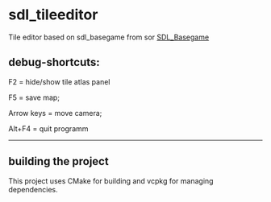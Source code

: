 # sdl_tileeditor

Tile editor based on sdl_basegame from sor [SDL_Basegame](https://github.com/sor/sdl_basegame)



## debug-shortcuts:

F2          = hide/show tile atlas panel

F5          = save map;

Arrow keys  = move camera;

Alt+F4      = quit programm

---

## building the project

This project uses CMake for building and vcpkg for managing dependencies.

